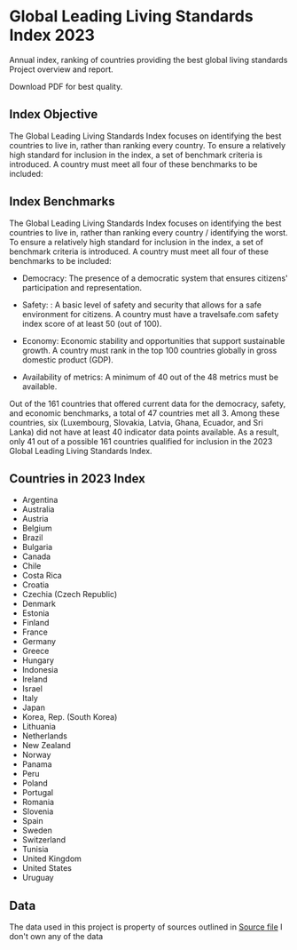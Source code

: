 # Global Leading Living Standards Index 2023
Annual index, ranking of countries providing the best global living standards
Project overview and report. 

Download PDF for best quality.

## Index Objective 

The Global Leading Living Standards Index focuses on
identifying the best countries to live in, rather than
ranking every country. To ensure a relatively high
standard for inclusion in the index, a set of benchmark
criteria is introduced. A country must meet all four of
these benchmarks to be included:


## Index Benchmarks

The Global Leading Living Standards Index focuses on 
identifying the best countries to live in, rather than 
ranking every country / identifying the worst. To ensure 
a relatively high standard for inclusion in the index, a set 
of benchmark criteria is introduced. A country must 
meet all four of these benchmarks to be included:

- Democracy:  The presence of a democratic system
that ensures citizens' participation and
representation.

- Safety: : A basic level of safety and security that
allows for a safe environment for citizens. A
country must have a travelsafe.com safety index
score of at least 50 (out of 100).

- Economy: Economic stability and opportunities
that support sustainable growth. A country must
rank in the top 100 countries globally in gross
domestic product (GDP).

- Availability of metrics:  A minimum of 40 out of
the 48 metrics must be available.

Out of the 161 countries that offered current data for
the democracy, safety, and economic benchmarks, a 
total of 47 countries met all 3. Among these countries, 
six (Luxembourg, Slovakia, Latvia, Ghana, Ecuador, and 
Sri Lanka) did not have at least 40 indicator data points 
available. As a result, only 41 out of a possible 161
countries qualified for inclusion in the 2023 Global
Leading Living Standards Index.

## Countries in 2023 Index

- Argentina
- Australia
- Austria
- Belgium
- Brazil
- Bulgaria
- Canada
- Chile
- Costa Rica
- Croatia
- Czechia (Czech Republic)
- Denmark
- Estonia
- Finland
- France
- Germany
- Greece
- Hungary
- Indonesia
- Ireland
- Israel
- Italy
- Japan
- Korea, Rep. (South Korea)
- Lithuania
- Netherlands
- New Zealand
- Norway
- Panama
- Peru
- Poland
- Portugal
- Romania
- Slovenia
- Spain
- Sweden
- Switzerland
- Tunisia
- United Kingdom
- United States
- Uruguay

## Data

The data used in this project is property of sources outlined in  [Source file](https://github.com/adamcorren/global_leading_living_standards_index/blob/main/data/raw_data/sources.xlsx)
I don't own any of the data
